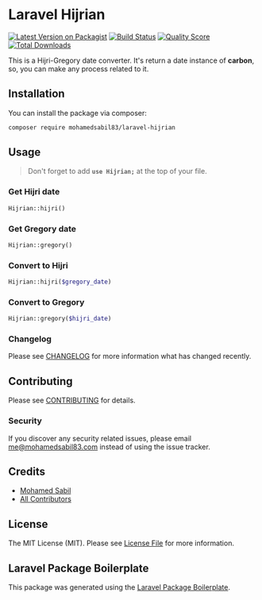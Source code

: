 # Laravel Hijrian

[![Latest Version on Packagist](https://img.shields.io/packagist/v/mohamedsabil83/laravel-hijrian.svg?style=flat-square)](https://packagist.org/packages/mohamedsabil83/laravel-hijrian)
[![Build Status](https://img.shields.io/travis/mohamedsabil83/laravel-hijrian/master.svg?style=flat-square)](https://travis-ci.org/mohamedsabil83/laravel-hijrian)
[![Quality Score](https://img.shields.io/scrutinizer/g/mohamedsabil83/laravel-hijrian.svg?style=flat-square)](https://scrutinizer-ci.com/g/mohamedsabil83/laravel-hijrian)
[![Total Downloads](https://img.shields.io/packagist/dt/mohamedsabil83/laravel-hijrian.svg?style=flat-square)](https://packagist.org/packages/mohamedsabil83/laravel-hijrian)

This is a Hijri-Gregory date converter. It's return a date instance of **carbon**, so, you can make any process related to it.

## Installation

You can install the package via composer:

```bash
composer require mohamedsabil83/laravel-hijrian
```

## Usage

> Don't forget to add **`use Hijrian;`** at the top of your file.

### Get Hijri date

```php
Hijrian::hijri()
```

### Get Gregory date

```php
Hijrian::gregory()
```

### Convert to Hijri

```php
Hijrian::hijri($gregory_date)
```

### Convert to Gregory

```php
Hijrian::gregory($hijri_date)
```

<!-- ### Testing

``` bash
composer test
``` -->

### Changelog

Please see [CHANGELOG](CHANGELOG.md) for more information what has changed recently.

## Contributing

Please see [CONTRIBUTING](CONTRIBUTING.md) for details.

### Security

If you discover any security related issues, please email me@mohamedsabil83.com instead of using the issue tracker.

## Credits

- [Mohamed Sabil](https://github.com/mohamedsabil83)
- [All Contributors](../../contributors)

## License

The MIT License (MIT). Please see [License File](LICENSE.md) for more information.

## Laravel Package Boilerplate

This package was generated using the [Laravel Package Boilerplate](https://laravelpackageboilerplate.com).